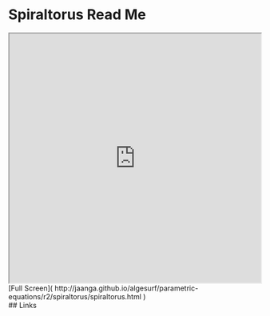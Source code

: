 Spiraltorus Read Me
===

<iframe src='http://jaanga.github.io/algesurf/parametric-equations/r2/spiraltorus/spiraltorus.html' width=100% height=500px >
There is an `iframe` here. It is not visible when viewed on github.com/algesurf. To view, please see 'Project Links' below.
</iframe>
[Full Screen]( http://jaanga.github.io/algesurf/parametric-equations/r2/spiraltorus/spiraltorus.html )
<br>
## Links 
<http://www.3d-meier.de/tut3/Seite174.html>  
